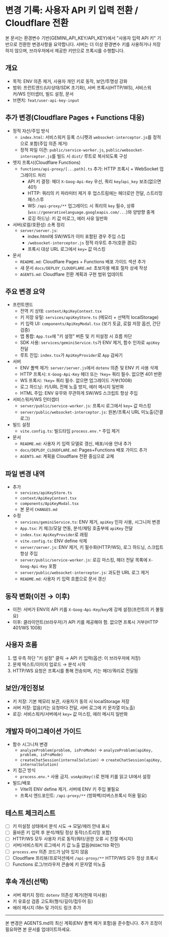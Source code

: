 # 변경 기록: 사용자 API 키 입력 전환 / Cloudflare 전환

본 문서는 환경변수 기반(GEMINI_API_KEY/API_KEY)에서 "사용자 입력 API 키" 기반으로 전환한 변경사항을 요약합니다. 서버는 더 이상 환경변수 키를 사용하거나 저장하지 않으며, 브라우저에서 제공한 키만으로 프록시를 수행합니다.

## 개요
- 목적: ENV 의존 제거, 사용자 개인 키로 동작, 보안/투명성 강화
- 범위: 프런트엔드(UI/상태/SDK 초기화), 서버 프록시(HTTP/WS), 서비스워커/WS 인터셉터, 빌드 설정, 문서
- 브랜치: `feat/user-api-key-input`

## 추가 변경(Cloudflare Pages + Functions 대응)
- 정적 자산/주입 방식
  - `index.html`: 서비스워커 등록 스니펫과 `websocket-interceptor.js`를 정적으로 포함(주입 의존 제거)
  - 정적 파일 이관: `public/service-worker.js`, `public/websocket-interceptor.js`를 빌드 시 `dist/` 루트로 복사되도록 구성
- 엣지 프록시(Cloudflare Functions)
  - `functions/api-proxy/[...path].ts` 추가: HTTP 프록시 + WebSocket 업그레이드 처리
    - API 키 결정: 헤더 `X-Goog-Api-Key` 우선, 쿼리 `key`/`api_key` 보조(없으면 401)
    - HTTP: 쿼리의 키 파라미터 제거 후 업스트림에는 헤더로만 전달, 스트리밍 패스스루
    - WS: `/api-proxy/**` 업그레이드 시 쿼리의 `key` 필수, 상류(`wss://generativelanguage.googleapis.com/...`)와 양방향 중계
    - 로깅 하드닝: 키 값 미로그, 에러 사유 일반화
- 서버(로컬/호환성) 소폭 정리
  - `server/server.js`: 
    - index.html에 SW/WS가 이미 포함된 경우 주입 스킵
    - `/websocket-interceptor.js` 정적 라우트 추가(호환 경로)
    - 프록시 대상 URL 로그에서 `key=` 값 마스킹
- 문서
  - `README.md`: Cloudflare Pages + Functions 배포 가이드 섹션 추가
  - 새 문서 `docs/DEPLOY_CLOUDFLARE.md`: 초보자용 배포 절차 상세 작성
  - `AGENTS.md`: Cloudflare 전환 계획과 구현 범위 업데이트

## 주요 변경 요약
- 프런트엔드
  - 전역 키 상태: `context/ApiKeyContext.tsx`
  - 키 저장 유틸: `services/apiKeyStore.ts` (메모리 + 선택적 localStorage)
  - 키 입력 UI: `components/ApiKeyModal.tsx` (보기 토글, 로컬 저장 옵션, 간단 검증)
  - 앱 통합: `App.tsx`에 "키 설정" 버튼 및 키 미설정 시 흐름 차단
  - SDK 사용: `services/geminiService.ts`가 ENV 제거, 함수 인자로 `apiKey` 전달
  - 루트 진입: `index.tsx`가 `ApiKeyProvider`로 `App` 감싸기
- 서버
  - ENV 폴백 제거: `server/server.js`에서 `dotenv` 의존 및 ENV 키 사용 삭제
  - HTTP 프록시: `X-Goog-Api-Key` 헤더 또는 `?key=` 쿼리 필수. 없으면 401 반환
  - WS 프록시: `?key=` 쿼리 필수. 없으면 업그레이드 거부(1008)
  - 로그 하드닝: 키/URL 전체 노출 방지, 에러 메시지 일반화
  - HTML 주입: ENV 유무와 무관하게 SW/WS 스크립트 항상 주입
- 서비스워커/WS 인터셉터
  - `server/public/service-worker.js`: 프록시 로그에서 `key=` 값 마스킹
  - `server/public/websocket-interceptor.js`: 원본/프록시 URL 미노출(간결 로그)
- 빌드 설정
  - `vite.config.ts`: 빌드타임 `process.env.*` 주입 제거
- 문서
  - `README.md`: 사용자 키 입력 모델로 갱신, 배포/사용 안내 추가
  - `docs/DEPLOY_CLOUDFLARE.md`: Pages+Functions 배포 가이드 추가
  - `AGENTS.md`: 계획을 Cloudflare 전환 중심으로 교체

## 파일 변경 내역
- 추가
  - `services/apiKeyStore.ts`
  - `context/ApiKeyContext.tsx`
  - `components/ApiKeyModal.tsx`
  - 본 문서 `CHANGES.md`
- 수정
  - `services/geminiService.ts`: ENV 제거, `apiKey` 인자 사용, 시그니처 변경
  - `App.tsx`: 키 체크/모달 연동, 분석/채팅 호출부에 `apiKey` 전달
  - `index.tsx`: `ApiKeyProvider`로 래핑
  - `vite.config.ts`: ENV define 삭제
  - `server/server.js`: ENV 제거, 키 필수화(HTTP/WS), 로그 하드닝, 스크립트 항상 주입
  - `server/public/service-worker.js`: 로깅 마스킹, 헤더 전달 목록에 `X-Goog-Api-Key` 포함
  - `server/public/websocket-interceptor.js`: 과도한 URL 로그 제거
  - `README.md`: 사용자 키 입력 흐름으로 문서 갱신

## 동작 변화(이전 → 이후)
- 이전: 서버가 ENV의 API 키를 `X-Goog-Api-Key`/`key`에 강제 설정(프런트의 키 불필요)
- 이후: 클라이언트(브라우저)가 API 키를 제공해야 함. 없으면 프록시 거부(HTTP 401/WS 1008)

## 사용자 흐름
1) 앱 우측 하단 "키 설정" 클릭 → API 키 입력(옵션: 이 브라우저에 저장)
2) 문제 텍스트/이미지 업로드 → 분석 시작
3) HTTP/WS 요청은 프록시를 통해 전송되며, 키는 헤더/쿼리로 전달됨

## 보안/개인정보
- 키 저장: 기본 메모리 보관, 사용자가 동의 시 localStorage 저장
- 서버 저장: 없음(키는 요청마다 전달, 서버 로그에 키 문자열 미노출)
- 로깅: 서비스워커/서버에서 `key=` 값 마스킹, 에러 메시지 일반화

## 개발자 마이그레이션 가이드
- 함수 시그니처 변경
  - `analyzeProblem(problem, isProMode)` → `analyzeProblem(apiKey, problem, isProMode)`
  - `createChatSession(internalSolution)` → `createChatSession(apiKey, internalSolution)`
- 키 접근 방식
  - `process.env.*` 사용 금지. `useApiKey()`로 현재 키를 읽고 UI에서 설정
- 빌드/배포
  - Vite의 ENV define 제거. 서버에 ENV 키 주입 불필요
  - 프록시 엔드포인트: `/api-proxy/**` (방화벽/리버스프록시 허용 필요)

## 테스트 체크리스트
- [ ] 키 미설정 상태에서 분석 시도 → 모달/에러 안내 표시
- [ ] 올바른 키 입력 후 분석/채팅 정상 동작(스트리밍 포함)
- [ ] HTTP/WS 모두 사용자 키로 동작(쿼터/권한 오류 시 친절 메시지)
- [ ] 서버/서비스워커 로그에서 키 값 노출 없음(`REDACTED` 확인)
- [ ] `process.env` 의존 코드가 남아 있지 않음
 - [ ] Cloudflare 프리뷰/프로덕션에서 `/api-proxy/**` HTTP/WS 모두 정상 프록시
 - [ ] Functions 로그/브라우저 콘솔에 키 문자열 미노출

## 후속 개선(선택)
- 서버 패키지 정리: `dotenv` 의존성 제거(현재 미사용)
- 키 유효성 검증 고도화(형식/길이/접두어 등)
- 에러 메시지 i18n 및 가이드 링크 추가

---
본 변경은 AGENTS.md의 최신 계획(ENV 폴백 제거 포함)을 준수합니다. 추가 조정이 필요하면 본 문서를 업데이트하세요.
